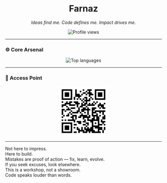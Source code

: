 <h1 align="center">Farnaz</h1>

<p align="center"><em>Ideas find me. Code defines me. Impact drives me.</em></p>

<p align="center">
  <img src="https://komarev.com/ghpvc/?username=farnaztr&label=Profile%20views&color=0e75b6&style=flat" alt="Profile views" />
</p>

---

### ⚙️ Core Arsenal

<p align="center">
  <img src="https://github-readme-stats.vercel.app/api/top-langs/?username=farnaztr&layout=compact&langs_count=6" alt="Top languages" />
</p>

---

### 🔗 Access Point

<p align="center">
  <a href="https://github.com/farnaztr" aria-label="GitHub Profile">
    <img src="https://github.com/Farnaztr/farnaztr/blob/main/QR%20CODE.png" alt="GitHub QR" width="160" />
  </a>
</p>

---

<p align="center" style="font-style: italic; font-size: 0.9rem; max-width: 600px; margin: auto;">

Not here to impress.  
Here to build.  
Mistakes are proof of action — fix, learn, evolve.  
If you seek excuses, look elsewhere.  
This is a workshop, not a showroom.  
Code speaks louder than words.  
</p>
